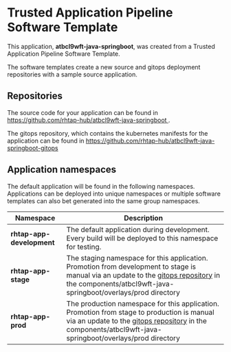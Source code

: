 # Trusted Application Pipeline Software Template

This application, **atbcl9wft-java-springboot**, was created from a Trusted Application Pipeline Software Template.

The software templates create a new source and gitops deployment repositories with a sample source application. 

## Repositories

The source code for your application can be found in [https://github.com/rhtap-hub/atbcl9wft-java-springboot ](https://github.com/rhtap-hub/atbcl9wft-java-springboot ).
 
The gitops repository, which contains the kubernetes manifests for the application can be found in 
[https://github.com/rhtap-hub/atbcl9wft-java-springboot-gitops ](https://github.com/rhtap-hub/atbcl9wft-java-springboot-gitops ) 

## Application namespaces 

The default application will be found in the following namespaces. Applications can be deployed into unique namespaces or multiple software templates can also bet generated into the same group namespaces.  

|  Namespace   |  Description   |  
| -------- | -------- |   
| **rhtap-app-development** | The default application during development. Every build will be deployed to this namespace for testing. | 
| **rhtap-app-stage** | The staging namespace for this application. Promotion from development to stage is manual via an update to the [gitops repository](https://github.com/rhtap-hub/atbcl9wft-java-springboot-gitops ) in the components/atbcl9wft-java-springboot/overlays/prod directory |  
| **rhtap-app-prod** | The production namespace for this application. Promotion from stage to production is manual via an update to the [gitops repository](https://github.com/rhtap-hub/atbcl9wft-java-springboot-gitops ) in the components/atbcl9wft-java-springboot/overlays/prod directory | 